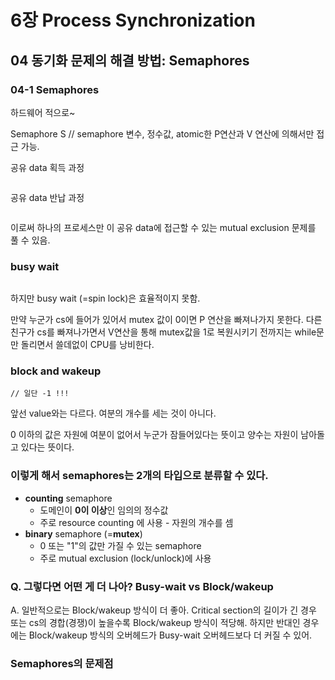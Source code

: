 # 6장 Process Synchronization

## 04 동기화 문제의 해결 방법: Semaphores

### 04-1 Semaphores

하드웨어 적으로~

Semaphore S // semaphore 변수, 정수값, atomic한 P연산과 V 연산에 의해서만 접근 가능.

공유 data 획득 과정

```c

```

공유 data 반납 과정

```c

```

이로써 하나의 프로세스만 이 공유 data에 접근할 수 있는 mutual exclusion 문제를 풀 수 있음.

### busy wait

```

```

하지만 busy wait (=spin lock)은 효율적이지 못함.

만약 누군가 cs에 들어가 있어서 mutex 값이 0이면 P 연산을 빠져나가지 못한다. 다른 친구가 cs를 빠져나가면서 V연산을 통해 mutex값을 1로 복원시키기 전까지는 while문만 돌리면서 쓸데없이 CPU를 낭비한다. 

### block and wakeup

```
// 일단 -1 !!!
```

앞선 value와는 다르다. 여분의 개수를 세는 것이 아니다.

0 이하의 값은 자원에 여분이 없어서 누군가 잠들어있다는 뜻이고 양수는 자원이 남아돌고 있다는 뜻이다.

### 이렇게 해서 semaphores는 2개의 타입으로 분류할 수 있다.

- **counting** semaphore
  - 도메인이 **0이 이상**인 임의의 정수값
  - 주로 resource counting 에 사용 - 자원의 개수를 셈
- **binary** semaphore (=**mutex**)
  - 0 또는 "1"의 값만 가질 수 있는 semaphore
  - 주로 mutual exclusion (lock/unlock)에 사용

### Q. 그렇다면 어떤 게 더 나아? Busy-wait vs Block/wakeup

A. 일반적으로는 Block/wakeup 방식이 더 좋아. 
Critical section의 길이가 긴 경우 또는 cs의 경합(경쟁)이 높을수록 Block/wakeup 방식이 적당해. 하지만 반대인 경우에는 Block/wakeup 방식의 오버헤드가 Busy-wait 오버헤드보다 더 커질 수 있어.

### Semaphores의 문제점

